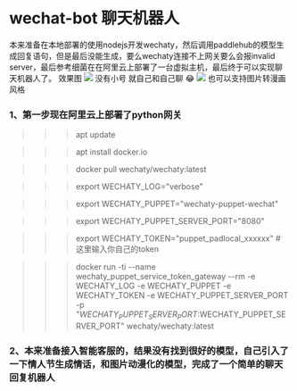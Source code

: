 # wechat-bot 聊天机器人
本来准备在本地部署的使用nodejs开发wechaty，然后调用paddlehub的模型生成回复语句，但是最后没能生成，要么wechaty连接不上网关要么会报invalid server，最后参考细菌在在阿里云上部署了一台虚拟主机，最后终于可以实现聊天机器人了。
效果图
![](https://ai-studio-static-online.cdn.bcebos.com/9c50e5194abd4572b11e7dc55fbc6df3f66b08e8b79c497fb8ed43f70692cf56)
没有小号 就自己和自己聊 😂
![](https://ai-studio-static-online.cdn.bcebos.com/61b0218b6b36439db74312c3a3fa63536e528b3cdc9d4ba39b50eaca7dac1250)
也可以支持图片转漫画风格

###  1、第一步现在阿里云上部署了python网关
>>> apt update

>>> apt install docker.io

>>> docker pull wechaty/wechaty:latest

>>> export WECHATY_LOG="verbose"

>>> export WECHATY_PUPPET="wechaty-puppet-wechat"

>>> export WECHATY_PUPPET_SERVER_PORT="8080"

>>> export WECHATY_TOKEN="puppet_padlocal_xxxxxx" # 这里输入你自己的token

>>> docker run -ti --name wechaty_puppet_service_token_gateway --rm -e WECHATY_LOG -e WECHATY_PUPPET -e WECHATY_TOKEN -e WECHATY_PUPPET_SERVER_PORT -p "$WECHATY_PUPPET_SERVER_PORT:$WECHATY_PUPPET_SERVER_PORT" wechaty/wechaty:latest

###  2、本来准备接入智能客服的，结果没有找到很好的模型，自己引入了一下情人节生成情话，和图片动漫化的模型，完成了一个简单的聊天回复机器人
